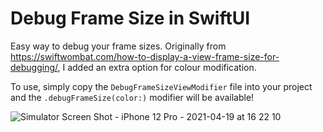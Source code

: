 # Debug Frame Size in SwiftUI
Easy way to debug your frame sizes. Originally from https://swiftwombat.com/how-to-display-a-view-frame-size-for-debugging/, I added an extra option for colour modification.

To use, simply copy the `DebugFrameSizeViewModifier` file into your project and the `.debugFrameSize(color:)` modifier will be available!

![Simulator Screen Shot - iPhone 12 Pro - 2021-04-19 at 16 22 10](https://user-images.githubusercontent.com/46006784/115252100-73005780-a12b-11eb-9f60-de741c590841.png)
